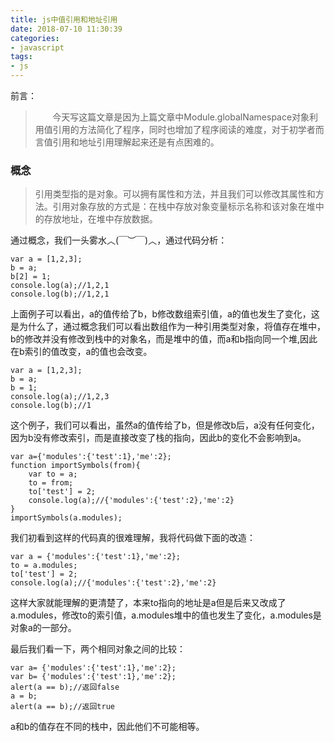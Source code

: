 ```yaml
---
title: js中值引用和地址引用
date: 2018-07-10 11:30:39
categories:
- javascript
tags:
- js
---
```


前言：
>&nbsp;&nbsp;&nbsp;&nbsp;&nbsp;&nbsp;&nbsp;今天写这篇文章是因为上篇文章中Module.globalNamespace对象利用值引用的方法简化了程序，同时也增加了程序阅读的难度，对于初学者而言值引用和地址引用理解起来还是有点困难的。

### 概念
>引用类型指的是对象。可以拥有属性和方法，并且我们可以修改其属性和方法。引用对象存放的方式是：在栈中存放对象变量标示名称和该对象在堆中的存放地址，在堆中存放数据。

通过概念，我们一头雾水︿(￣︶￣)︿，通过代码分析：
```
var a = [1,2,3];
b = a;
b[2] = 1;
console.log(a);//1,2,1
console.log(b);//1,2,1
```
上面例子可以看出，a的值传给了b，b修改数组索引值，a的值也发生了变化，这是为什么了，通过概念我们可以看出数组作为一种引用类型对象，将值存在堆中，b的修改并没有修改到栈中的对象名，而是堆中的值，而a和b指向同一个堆,因此在b索引的值改变，a的值也会改变。
```
var a = [1,2,3];
b = a;
b = 1;
console.log(a);//1,2,3
console.log(b);//1
```
这个例子，我们可以看出，虽然a的值传给了b，但是修改b后，a没有任何变化，因为b没有修改索引，而是直接改变了栈的指向，因此b的变化不会影响到a。

```
var a={'modules':{'test':1},'me':2};
function importSymbols(from){
	var to = a;
	to = from;
	to['test'] = 2;
	console.log(a);//{'modules':{'test':2},'me':2}
}
importSymbols(a.modules);
```
我们初看到这样的代码真的很难理解，我将代码做下面的改造：
```
var a = {'modules':{'test':1},'me':2};
to = a.modules;
to['test'] = 2;
console.log(a);//{'modules':{'test':2},'me':2}
```
这样大家就能理解的更清楚了，本来to指向的地址是a但是后来又改成了a.modules，修改to的索引值，a.modules堆中的值也发生了变化，a.modules是对象a的一部分。

最后我们看一下，两个相同对象之间的比较：
```
var a= {'modules':{'test':1},'me':2};
var b= {'modules':{'test':1},'me':2};
alert(a == b);//返回false
a = b;
alert(a == b);//返回true
```
a和b的值存在不同的栈中，因此他们不可能相等。